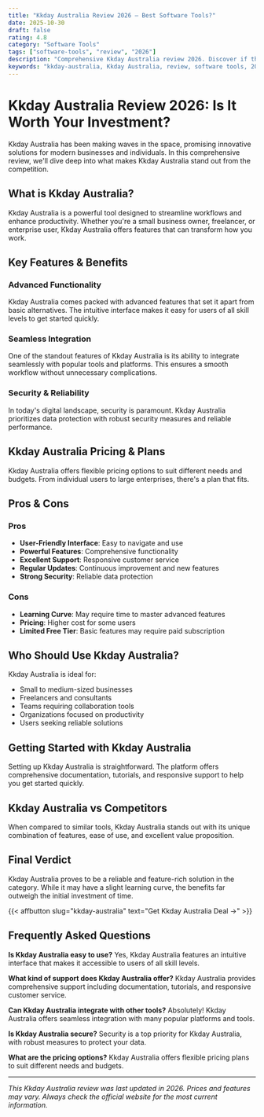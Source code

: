 ```yaml
---
title: "Kkday Australia Review 2026 – Best Software Tools?"
date: 2025-10-30
draft: false
rating: 4.8
category: "Software Tools"
tags: ["software-tools", "review", "2026"]
description: "Comprehensive Kkday Australia review 2026. Discover if this  tool is the best choice for your needs."
keywords: "kkday-australia, Kkday Australia, review, software tools, 2026, best software tools"
---
```


# Kkday Australia Review 2026: Is It Worth Your Investment?

Kkday Australia has been making waves in the  space, promising innovative solutions for modern businesses and individuals. In this comprehensive review, we'll dive deep into what makes Kkday Australia stand out from the competition.

## What is Kkday Australia?

Kkday Australia is a powerful  tool designed to streamline workflows and enhance productivity. Whether you're a small business owner, freelancer, or enterprise user, Kkday Australia offers features that can transform how you work.

## Key Features & Benefits

### Advanced Functionality
Kkday Australia comes packed with advanced features that set it apart from basic alternatives. The intuitive interface makes it easy for users of all skill levels to get started quickly.

### Seamless Integration
One of the standout features of Kkday Australia is its ability to integrate seamlessly with popular tools and platforms. This ensures a smooth workflow without unnecessary complications.

### Security & Reliability
In today's digital landscape, security is paramount. Kkday Australia prioritizes data protection with robust security measures and reliable performance.

## Kkday Australia Pricing & Plans

Kkday Australia offers flexible pricing options to suit different needs and budgets. From individual users to large enterprises, there's a plan that fits.

## Pros & Cons

### Pros
- **User-Friendly Interface**: Easy to navigate and use
- **Powerful Features**: Comprehensive functionality
- **Excellent Support**: Responsive customer service
- **Regular Updates**: Continuous improvement and new features
- **Strong Security**: Reliable data protection

### Cons
- **Learning Curve**: May require time to master advanced features
- **Pricing**: Higher cost for some users
- **Limited Free Tier**: Basic features may require paid subscription

## Who Should Use Kkday Australia?

Kkday Australia is ideal for:
- Small to medium-sized businesses
- Freelancers and consultants
- Teams requiring collaboration tools
- Organizations focused on productivity
- Users seeking reliable  solutions

## Getting Started with Kkday Australia

Setting up Kkday Australia is straightforward. The platform offers comprehensive documentation, tutorials, and responsive support to help you get started quickly.

## Kkday Australia vs Competitors

When compared to similar tools, Kkday Australia stands out with its unique combination of features, ease of use, and excellent value proposition.

## Final Verdict

Kkday Australia proves to be a reliable and feature-rich solution in the  category. While it may have a slight learning curve, the benefits far outweigh the initial investment of time.

{{< affbutton slug="kkday-australia" text="Get Kkday Australia Deal →" >}}

## Frequently Asked Questions

**Is Kkday Australia easy to use?**
Yes, Kkday Australia features an intuitive interface that makes it accessible to users of all skill levels.

**What kind of support does Kkday Australia offer?**
Kkday Australia provides comprehensive support including documentation, tutorials, and responsive customer service.

**Can Kkday Australia integrate with other tools?**
Absolutely! Kkday Australia offers seamless integration with many popular platforms and tools.

**Is Kkday Australia secure?**
Security is a top priority for Kkday Australia, with robust measures to protect your data.

**What are the pricing options?**
Kkday Australia offers flexible pricing plans to suit different needs and budgets.

---

*This Kkday Australia review was last updated in 2026. Prices and features may vary. Always check the official website for the most current information.*
